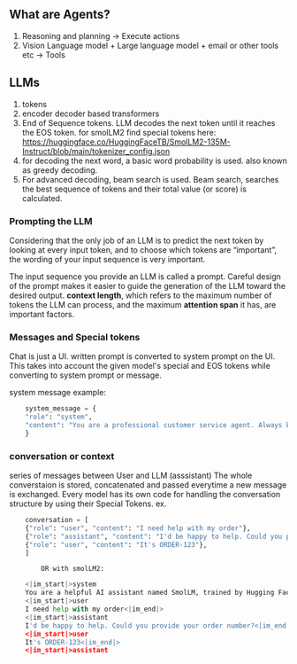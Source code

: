 ## What are Agents?
1. Reasoning and planning -> Execute actions
2. Vision Language model + Large language model + email or other tools etc -> Tools

## LLMs
1. tokens
2. encoder decoder based transformers
3. End of Sequence tokens. LLM decodes the next token until it reaches the EOS token.
for smolLM2 find special tokens here: https://huggingface.co/HuggingFaceTB/SmolLM2-135M-Instruct/blob/main/tokenizer_config.json
4. for decoding the next word, a basic word probability is used. also known as greedy decoding.
5. For advanced decoding, beam search is used. Beam search, searches the best sequence of tokens and their total value (or score) is calculated. 

### Prompting the LLM
Considering that the only job of an LLM is to predict the next token by looking at every input token, and to choose which tokens are “important”, the wording of your input sequence is very important.

The input sequence you provide an LLM is called a prompt. Careful design of the prompt makes it easier to guide the generation of the LLM toward the desired output. **context length**, which refers to the maximum number of tokens the LLM can process, and the maximum **attention span** it has, are important factors. 

### Messages and Special tokens
Chat is just a UI. written prompt is converted to system prompt on the UI. This takes into account the given model's special and EOS tokens while converting to system prompt or message.

system message example: 
```python
    system_message = {
    "role": "system",
    "content": "You are a professional customer service agent. Always be polite, clear, and helpful."
    }
```
### conversation or context
series of messages between User and LLM (asssistant)
The whole converstaion is stored, concatenated and passed everytime a new message is exchanged. 
Every model has its own code for handling the conversation structure by using their Special Tokens.
ex. 
```python
    conversation = [
    {"role": "user", "content": "I need help with my order"},
    {"role": "assistant", "content": "I'd be happy to help. Could you provide your order number?"},
    {"role": "user", "content": "It's ORDER-123"},
    ]
```
            OR with smolLM2:
```python
    <|im_start|>system
    You are a helpful AI assistant named SmolLM, trained by Hugging Face<|im_end|>
    <|im_start|>user
    I need help with my order<|im_end|>
    <|im_start|>assistant
    I'd be happy to help. Could you provide your order number?<|im_end|>
    <|im_start|>user
    It's ORDER-123<|im_end|>
    <|im_start|>assistant
```
